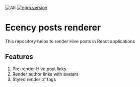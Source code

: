 ![Alt](https://github.com/@cency/renderer/actions/workflows/release.yml/badge.svg)
[![npm version](https://badge.fury.io/js/@ecency%2Frenderer.svg)](https://badge.fury.io/js/@ecency%2Frenderer)
# Ecency posts renderer

This repository helps to render Hive posts in React applications

## Features
1. Pre-render Hive post links
2. Render author links with avatars
3. Styled render of tags
